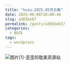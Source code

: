 ```yaml
---
title: "kuzu-2025.05月合集"
date: 2025-06-06T18:00:49
slug: a365beb7
permalink: /posts/a365beb7/
categories:
  - BG📺
tags:
  - wordpress
---
```


![图片[1]-歪歪的耽美资源站](/images/wp/a365beb7-74bfc212.jpg)
